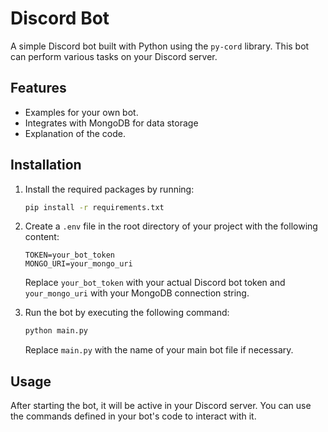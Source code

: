 # Discord Bot

A simple Discord bot built with Python using the `py-cord` library. This bot can perform various tasks on your Discord server.

## Features

- Examples for your own bot.
- Integrates with MongoDB for data storage
- Explanation of the code.

## Installation

1. Install the required packages by running:
   ```bash
   pip install -r requirements.txt
   ```
2. Create a `.env` file in the root directory of your project with the following content:
   ```env
   TOKEN=your_bot_token
   MONGO_URI=your_mongo_uri
   ```
   Replace `your_bot_token` with your actual Discord bot token and `your_mongo_uri` with your MongoDB connection string.

3. Run the bot by executing the following command:
   ```bash
   python main.py
   ```
   Replace `main.py` with the name of your main bot file if necessary.

## Usage

After starting the bot, it will be active in your Discord server. You can use the commands defined in your bot's code to interact with it.

